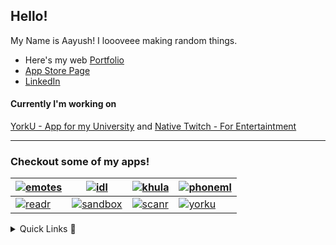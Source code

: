 ## Hello!
My Name is Aayush! I loooveee making random things.
- Here's my web [Portfolio](https://aayush9029.github.io/FinalWebpage/)
- [App Store Page](https://apps.apple.com/ca/developer/aayush-pokharel/id1532440924)
- [LinkedIn](https://www.linkedin.com/in/aayush-p-616b6b16a/)

#### Currently I'm working on
[YorkU - App for my University](https://apps.apple.com/us/app/york-uni/id1602993186) and [Native Twitch - For Entertaintment](https://github.com/Aayush9029/Native-Twitch)

---

### Checkout some of my apps!

| [![emotes](https://user-images.githubusercontent.com/43297314/226301652-4dbbae2c-a72f-47d1-a38c-f9eef19aaad7.png)](https://apps.apple.com/qa/app/emotes/id1622113115) | [![idl](https://user-images.githubusercontent.com/43297314/226301655-409ed4ec-53d8-4a2d-839d-3e4593ad593c.png)](https://apps.apple.com/qa/app/ill-do-it-later/id1540174159) | [![khula](https://user-images.githubusercontent.com/43297314/226301657-19a1a59b-8112-4abb-a56f-99919e69ed46.png)](https://apps.apple.com/qa/app/khula/id1598837354) | [![phoneml](https://user-images.githubusercontent.com/43297314/226301659-159ee6cc-f77b-466e-b145-cf93ef5f9b7a.png)](https://apps.apple.com/qa/app/phoneml/id1663346095) |
|----------------------------------------------------------------------------------------------------------------------|----------------------------------------------------------------------------------------------------------------------|--------------------------------------------------------------------------------------------------------------------|----------------------------------------------------------------------------------------------------------------------|
| [![readr](https://user-images.githubusercontent.com/43297314/226301661-c2253259-0d29-481c-9362-ad8fd3f3b508.png)](https://apps.apple.com/qa/app/readr-modern-text-editor/id1594027437) | [![sandbox](https://user-images.githubusercontent.com/43297314/226301665-c72a9903-215a-492f-9192-80c36aa58c27.png)](https://apps.apple.com/qa/app/project-sandbox/id1621743333) | [![scanr](https://user-images.githubusercontent.com/43297314/226301668-840f61e1-ec34-420d-baa5-1d35d21ae7a6.png)](https://apps.apple.com/qa/app/scanr-bluetooth-scanner/id1546690342) | [![yorku](https://user-images.githubusercontent.com/43297314/226301670-5538edb3-d7dd-4c85-a730-59b8aa45d747.png)](https://apps.apple.com/qa/app/york-uni/id1602993186) |




<details>
  <summary>Quick Links 🔗</summary>
  <details>
  <summary>pypi 🐍</summary>

  [PiP Packages](https://pypi.org/project/morse3/)
  </details>

  <details>
  <summary>MY Public Key 🔐</summary>
    ssh-ed25519 AAAAC3NzaC1lZDI1NTE5AAAAIIZ6AuMjKbJjHKh3gcT4TAjBwXa4RzoehwOv+gmi2uSw Aayush.P


  </details>
  
  <summary>Discord Account</summary>

```js
Discord nerdaware#2845
```

  </details>
</details>





